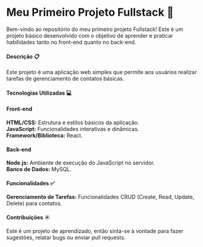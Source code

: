 <h1>Meu Primeiro Projeto Fullstack 🚀 </h1>
Bem-vindo ao repositório do meu primeiro projeto Fullstack! Este é um projeto básico desenvolvido com o objetivo de aprender e praticar habilidades tanto no front-end quanto no back-end.

  <h4>Descrição 📋 </h4>
    Este projeto é uma aplicação web simples que permite aos usuários realizar tarefas de gerenciamento de contatos básicas.
  <h4>Tecnologias Utilizadas 💻 </h4>
    <b><h4>Front-end </h4></b>
      <b>HTML/CSS:</b> Estrutura e estilos básicos da aplicação.<br>
      <b>JavaScript:</b> Funcionalidades interativas e dinâmicas.<br>
      <b>Framework/Biblioteca:</b> React.
    <b><h4>Back-end </h4></b>
      <b>Node.js:</b> Ambiente de execução do JavaScript no servidor.<br>
      <b>Banco de Dados:</b> MySQL.
  <h4>Funcionalidades ✅ </h4>
    <b>Gerenciamento de Tarefas:</b> Funcionalidades CRUD (Create, Read, Update, Delete) para contatos.
  <h4>Contribuições ☀️ </h4>
    Este é um projeto de aprendizado, então sinta-se à vontade para fazer sugestões, relatar bugs ou enviar pull requests.
